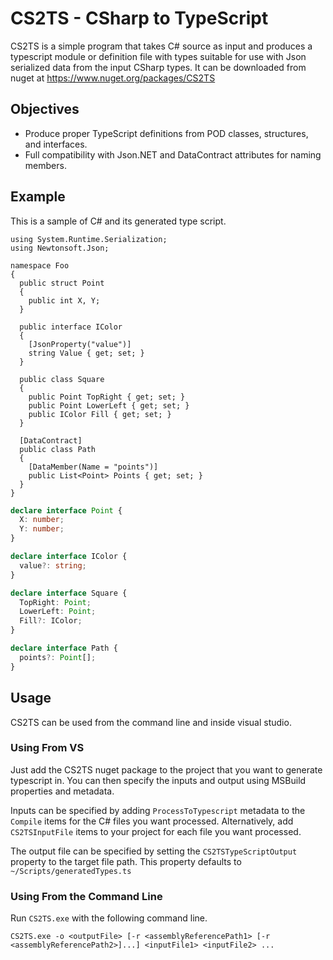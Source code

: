 # CS2TS - CSharp to TypeScript #
CS2TS is a simple program that takes C# source as input and produces a typescript module or definition file with types suitable for use with Json serialized data from the input CSharp types.
It can be downloaded from nuget at https://www.nuget.org/packages/CS2TS

## Objectives ##
 * Produce proper TypeScript definitions from POD classes, structures, and interfaces.
 * Full compatibility with Json.NET and DataContract attributes for naming members.

## Example ##
This is a sample of C# and its generated type script.

```CSharp
using System.Runtime.Serialization;
using Newtonsoft.Json;

namespace Foo
{
  public struct Point
  {
    public int X, Y;
  }

  public interface IColor
  {
    [JsonProperty("value")]
    string Value { get; set; }
  }

  public class Square
  {
    public Point TopRight { get; set; }
    public Point LowerLeft { get; set; }
    public IColor Fill { get; set; }
  }

  [DataContract]
  public class Path
  {
    [DataMember(Name = "points")]
    public List<Point> Points { get; set; }
  }
}

```
```TypeScript
declare interface Point {
  X: number;
  Y: number;
}

declare interface IColor {
  value?: string;
}

declare interface Square {
  TopRight: Point;
  LowerLeft: Point;
  Fill?: IColor;
}

declare interface Path {
  points?: Point[];
}
```

## Usage ##
CS2TS can be used from the command line and inside visual studio.

### Using From VS ###
Just add the CS2TS nuget package to the project that you want to generate typescript in. You can then specify the inputs and output using MSBuild properties and metadata.

Inputs can be specified by adding `ProcessToTypescript` metadata to the `Compile` items for the C# files you want processed. Alternatively, add `CS2TSInputFile` items to your project for each file you want processed.

The output file can be specified by setting the `CS2TSTypeScriptOutput` property to the target file path. This property defaults to `~/Scripts/generatedTypes.ts`

### Using From the Command Line ###
Run `CS2TS.exe` with the following command line.
```
CS2TS.exe -o <outputFile> [-r <assemblyReferencePath1> [-r <assemblyReferencePath2>]...] <inputFile1> <inputFile2> ...
```
